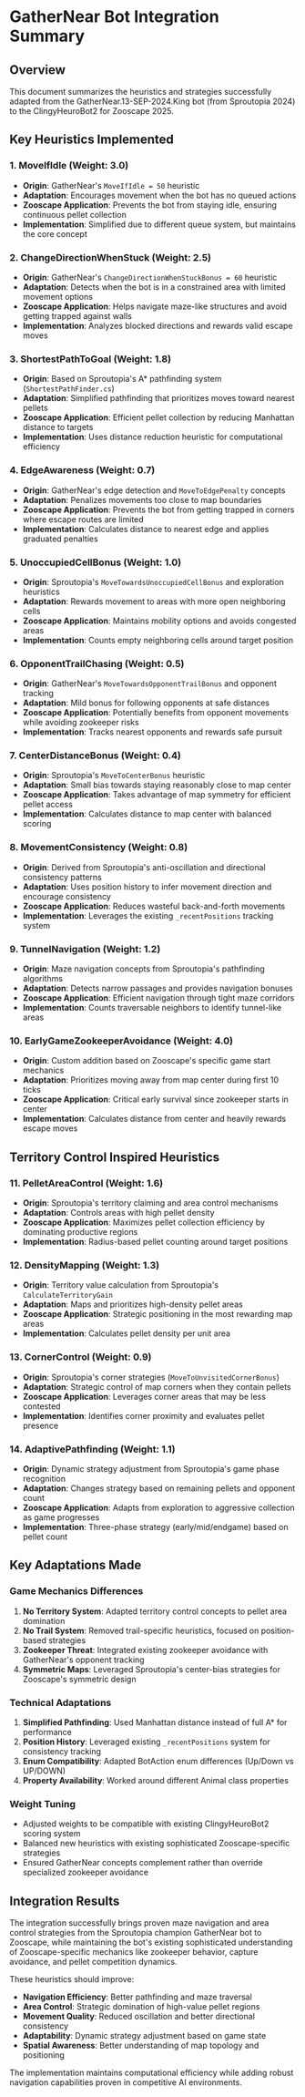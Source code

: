 # GatherNear Bot Integration Summary

## Overview
This document summarizes the heuristics and strategies successfully adapted from the GatherNear.13-SEP-2024.King bot (from Sproutopia 2024) to the ClingyHeuroBot2 for Zooscape 2025.

## Key Heuristics Implemented

### 1. **MoveIfIdle** (Weight: 3.0)
- **Origin**: GatherNear's `MoveIfIdle = 50` heuristic
- **Adaptation**: Encourages movement when the bot has no queued actions
- **Zooscape Application**: Prevents the bot from staying idle, ensuring continuous pellet collection
- **Implementation**: Simplified due to different queue system, but maintains the core concept

### 2. **ChangeDirectionWhenStuck** (Weight: 2.5)
- **Origin**: GatherNear's `ChangeDirectionWhenStuckBonus = 60` heuristic
- **Adaptation**: Detects when the bot is in a constrained area with limited movement options
- **Zooscape Application**: Helps navigate maze-like structures and avoid getting trapped against walls
- **Implementation**: Analyzes blocked directions and rewards valid escape moves

### 3. **ShortestPathToGoal** (Weight: 1.8)
- **Origin**: Based on Sproutopia's A* pathfinding system (`ShortestPathFinder.cs`)
- **Adaptation**: Simplified pathfinding that prioritizes moves toward nearest pellets
- **Zooscape Application**: Efficient pellet collection by reducing Manhattan distance to targets
- **Implementation**: Uses distance reduction heuristic for computational efficiency

### 4. **EdgeAwareness** (Weight: 0.7)
- **Origin**: GatherNear's edge detection and `MoveToEdgePenalty` concepts
- **Adaptation**: Penalizes movements too close to map boundaries
- **Zooscape Application**: Prevents the bot from getting trapped in corners where escape routes are limited
- **Implementation**: Calculates distance to nearest edge and applies graduated penalties

### 5. **UnoccupiedCellBonus** (Weight: 1.0)
- **Origin**: Sproutopia's `MoveTowardsUnoccupiedCellBonus` and exploration heuristics
- **Adaptation**: Rewards movement to areas with more open neighboring cells
- **Zooscape Application**: Maintains mobility options and avoids congested areas
- **Implementation**: Counts empty neighboring cells around target position

### 6. **OpponentTrailChasing** (Weight: 0.5)
- **Origin**: GatherNear's `MoveTowardsOpponentTrailBonus` and opponent tracking
- **Adaptation**: Mild bonus for following opponents at safe distances
- **Zooscape Application**: Potentially benefits from opponent movements while avoiding zookeeper risks
- **Implementation**: Tracks nearest opponents and rewards safe pursuit

### 7. **CenterDistanceBonus** (Weight: 0.4)
- **Origin**: Sproutopia's `MoveToCenterBonus` heuristic
- **Adaptation**: Small bias towards staying reasonably close to map center
- **Zooscape Application**: Takes advantage of map symmetry for efficient pellet access
- **Implementation**: Calculates distance to map center with balanced scoring

### 8. **MovementConsistency** (Weight: 0.8)
- **Origin**: Derived from Sproutopia's anti-oscillation and directional consistency patterns
- **Adaptation**: Uses position history to infer movement direction and encourage consistency
- **Zooscape Application**: Reduces wasteful back-and-forth movements
- **Implementation**: Leverages the existing `_recentPositions` tracking system

### 9. **TunnelNavigation** (Weight: 1.2)
- **Origin**: Maze navigation concepts from Sproutopia's pathfinding algorithms
- **Adaptation**: Detects narrow passages and provides navigation bonuses
- **Zooscape Application**: Efficient navigation through tight maze corridors
- **Implementation**: Counts traversable neighbors to identify tunnel-like areas

### 10. **EarlyGameZookeeperAvoidance** (Weight: 4.0)
- **Origin**: Custom addition based on Zooscape's specific game start mechanics
- **Adaptation**: Prioritizes moving away from map center during first 10 ticks
- **Zooscape Application**: Critical early survival since zookeeper starts in center
- **Implementation**: Calculates distance from center and heavily rewards escape moves

## Territory Control Inspired Heuristics

### 11. **PelletAreaControl** (Weight: 1.6)
- **Origin**: Sproutopia's territory claiming and area control mechanisms
- **Adaptation**: Controls areas with high pellet density
- **Zooscape Application**: Maximizes pellet collection efficiency by dominating productive regions
- **Implementation**: Radius-based pellet counting around target positions

### 12. **DensityMapping** (Weight: 1.3)
- **Origin**: Territory value calculation from Sproutopia's `CalculateTerritoryGain`
- **Adaptation**: Maps and prioritizes high-density pellet areas
- **Zooscape Application**: Strategic positioning in the most rewarding map areas
- **Implementation**: Calculates pellet density per unit area

### 13. **CornerControl** (Weight: 0.9)
- **Origin**: Sproutopia's corner strategies (`MoveToUnvisitedCornerBonus`)
- **Adaptation**: Strategic control of map corners when they contain pellets
- **Zooscape Application**: Leverages corner areas that may be less contested
- **Implementation**: Identifies corner proximity and evaluates pellet presence

### 14. **AdaptivePathfinding** (Weight: 1.1)
- **Origin**: Dynamic strategy adjustment from Sproutopia's game phase recognition
- **Adaptation**: Changes strategy based on remaining pellets and opponent count
- **Zooscape Application**: Adapts from exploration to aggressive collection as game progresses
- **Implementation**: Three-phase strategy (early/mid/endgame) based on pellet count

## Key Adaptations Made

### Game Mechanics Differences
1. **No Territory System**: Adapted territory control concepts to pellet area domination
2. **No Trail System**: Removed trail-specific heuristics, focused on position-based strategies
3. **Zookeeper Threat**: Integrated existing zookeeper avoidance with GatherNear's opponent tracking
4. **Symmetric Maps**: Leveraged Sproutopia's center-bias strategies for Zooscape's symmetric design

### Technical Adaptations
1. **Simplified Pathfinding**: Used Manhattan distance instead of full A* for performance
2. **Position History**: Leveraged existing `_recentPositions` system for consistency tracking
3. **Enum Compatibility**: Adapted BotAction enum differences (Up/Down vs UP/DOWN)
4. **Property Availability**: Worked around different Animal class properties

### Weight Tuning
- Adjusted weights to be compatible with existing ClingyHeuroBot2 scoring system
- Balanced new heuristics with existing sophisticated Zooscape-specific strategies
- Ensured GatherNear concepts complement rather than override specialized zookeeper avoidance

## Integration Results

The integration successfully brings proven maze navigation and area control strategies from the Sproutopia champion GatherNear bot to Zooscape, while maintaining the bot's existing sophisticated understanding of Zooscape-specific mechanics like zookeeper behavior, capture avoidance, and pellet competition dynamics.

These heuristics should improve:
- **Navigation Efficiency**: Better pathfinding and maze traversal
- **Area Control**: Strategic domination of high-value pellet regions  
- **Movement Quality**: Reduced oscillation and better directional consistency
- **Adaptability**: Dynamic strategy adjustment based on game state
- **Spatial Awareness**: Better understanding of map topology and positioning

The implementation maintains computational efficiency while adding robust navigation capabilities proven in competitive AI environments. 